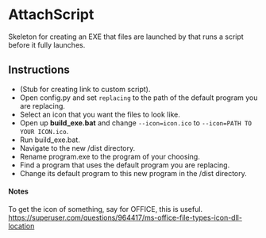 # AttachScript
Skeleton for creating an EXE that files are launched by that runs a script before it fully launches.

## Instructions
* (Stub for creating link to custom script).
* Open config.py and set `replacing` to the path of the default program you are replacing.
* Select an icon that you want the files to look like.
* Open up **build_exe.bat** and change `--icon=icon.ico` to `--icon=PATH TO YOUR ICON.ico`.
* Run build_exe.bat.
* Navigate to the new /dist directory.
* Rename program.exe to the program of your choosing.
* Find a program that uses the default program you are replacing.
* Change its default program to this new program in the /dist directory.

#### Notes
To get the icon of something, say for OFFICE, this is useful.
https://superuser.com/questions/964417/ms-office-file-types-icon-dll-location